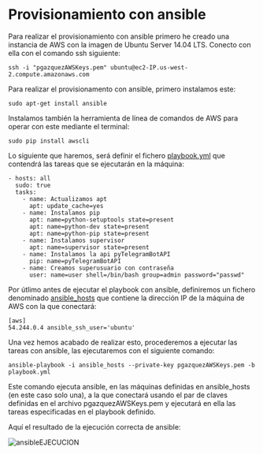 # Provisionamiento con ansible

Para realizar el provisionamiento con ansible primero he creado una instancia de AWS con la imagen de Ubuntu Server 14.04 LTS. Conecto con ella con el comando ssh siguiente:

```
ssh -i "pgazquezAWSKeys.pem" ubuntu@ec2-IP.us-west-2.compute.amazonaws.com
```

Para realizar el provisionamento con ansible, primero instalamos este:

```
sudo apt-get install ansible

```

Instalamos también la herramienta de línea de comandos de AWS para operar con este mediante el terminal:

```
sudo pip install awscli

```

Lo siguiente que haremos, será definir el fichero [playbook.yml](https://github.com/pedrogazquez/FunnyBot/Provisionamiento/playbook.yml) que contendrá las tareas que se ejecutarán en la máquina:

```
- hosts: all
  sudo: true
  tasks:
    - name: Actualizamos apt
      apt: update_cache=yes
    - name: Instalamos pip
      apt: name=python-setuptools state=present
      apt: name=python-dev state=present 
      apt: name=python-pip state=present
    - name: Instalamos supervisor
      apt: name=supervisor state=present
    - name: Instalamos la api pyTelegramBotAPI
      pip: name=pyTelegramBotAPI
    - name: Creamos superusuario con contraseña
      user: name=user shell=/bin/bash group=admin password="passwd"
```

Por útlimo antes de ejecutar el playbook con ansible, definiremos un fichero denominado [ansible_hosts](https://github.com/pedrogazquez/FunnyBot/Provisionamiento/ansible_hosts) que contiene la dirección IP de la máquina de AWS con la que conectará:

```
[aws]
54.244.0.4 ansible_ssh_user='ubuntu'
```

Una vez hemos acabado de realizar esto, procederemos a ejecutar las tareas con ansible, las ejecutaremos con el siguiente comando:

```
ansible-playbook -i ansible_hosts --private-key pgazquezAWSKeys.pem -b playbook.yml
```

Este comando ejecuta ansible, en las máquinas definidas en ansible_hosts (en este caso solo una), a la que conectará usando el par de claves definidas en el archivo pgazquezAWSKeys.pem y ejecutará en ella las tareas especificadas en el playbook definido.

Aquí el resultado de la ejecución correcta de ansible:

![ansibleEJECUCION](http://i1042.photobucket.com/albums/b422/Pedro_Gazquez_Navarrete/EjecutandoANsible2_zpscin3gjan.png)
